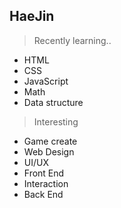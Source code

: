 ## HaeJin

> Recently learning..
- HTML 
- CSS
- JavaScript 
- Math
- Data structure

> Interesting
- Game create
- Web Design
- UI/UX
- Front End
- Interaction
- Back End


<!---
HaeJnk/HaeJnk is a ✨ special ✨ repository because its `README.md` (this file) appears on your GitHub profile.
You can click the Preview link to take a look at your changes.
--->
